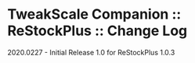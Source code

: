 # TweakScale Companion :: ReStockPlus :: Change Log

2020.0227 - Initial Release 1.0 for ReStockPlus 1.0.3